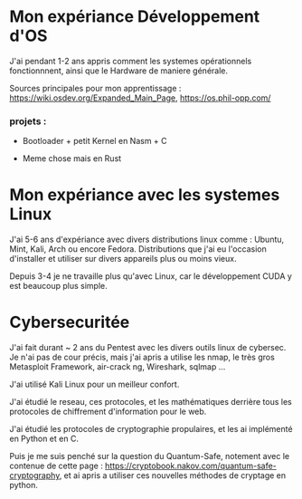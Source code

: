 # Mon expériance Développement d'OS #

J'ai pendant 1-2 ans appris comment les systemes opérationnels fonctionnnent, ainsi que le Hardware de maniere générale.

Sources principales pour mon apprentissage : https://wiki.osdev.org/Expanded_Main_Page, https://os.phil-opp.com/

### projets : ###

* Bootloader + petit Kernel en Nasm + C

* Meme chose mais en Rust

# Mon expériance avec les systemes Linux #

J'ai 5-6 ans d'expériance avec divers distributions linux comme : Ubuntu, Mint, Kali, Arch ou encore Fedora. Distributions que j'ai eu l'occasion d'installer et utiliser sur divers appareils plus ou moins vieux.

Depuis 3-4 je ne travaille plus qu'avec Linux, car le développement CUDA y est beaucoup plus simple.

# Cybersecuritée #

J'ai fait durant ~ 2 ans du Pentest avec les divers outils linux de cybersec. Je n'ai pas de cour précis, mais j'ai apris a utilise les nmap, le très gros Metasploit Framework, air-crack ng, Wireshark, sqlmap ...

J'ai utilisé Kali Linux pour un meilleur confort.

J'ai étudié le reseau, ces protocoles, et les mathématiques derrière tous les protocoles de chiffrement d'information pour le web.

J'ai étudié les protocoles de cryptographie propulaires, et les ai implémenté en Python et en C.

Puis je me suis penché sur la question du Quantum-Safe, notement avec le contenue de cette page : https://cryptobook.nakov.com/quantum-safe-cryptography, et ai apris a utiliser ces nouvelles méthodes de cryptage en python.
